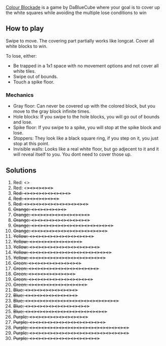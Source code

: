 [Colour Blockade](https://play.fancade.com/61474448D48FB22C) is a game by DaBlueCube where your goal is to cover up the white squares while avoiding the multiple lose conditions to win

## How to play
Swipe to move. The covering part partially works like longcat. Cover all white blocks to win. 

To lose, either:

* Be trapped in a 1x1 space with no movement options and not cover all white tiles.
* Swipe out of bounds.
* Touch a spike floor.

### Mechanics

* Gray floor: Can never be covered up with the colored block, but you move to the gray block infinite times.
* Hole blocks: If you swipe to the hole blocks, you will go out of bounds and lose.
* Spike floor: If you swipe to a spike, you will stop at the spike block and lose.
* Stoppers: They look like a black square ring, if you step on it, you just stop at this point.
* Invisible walls: Looks like a real white floor, but go adjecent to it and it will reveal itself to you. You dont need to cover those up.

## Solutions

1. Red: <<N>>
2. Red: <<S>><<W>><<N>><<E>><<S>>
3. Red: <<E>><<N>><<W>><<S>><<E>><<N>><<E>><<S>>
4. Red: <<E>><<N>><<E>><<S>><<W>><<S>>
5. Red: <<S>><<E>><<N>><<W>><<S>><<E>><<N>><<W>><<S>><<E>><<N>>
6. Orange: <<E>><<N>><<E>><<N>><<W>><<S>>
7. Orange: <<E>><<N>><<W>><<S>><<E>><<S>><<W>><<N>><<E>><<S>>
8. Orange: <<N>><<E>><<S>><<W>><<N>><<E>><<N>><<W>><<S>><<E>>
9. Orange: <<E>><<N>><<W>><<S>><<E>><<N>><<W>><<S>><<W>><<N>><<E>><<S>><<W>><<N>>
10. Orange: <<N>><<S>><<E>><<N>><<W>><<N>><<E>><<S>><<W>><<N>><<E>><<N>><<E>>
11. Yellow: <<E>><<N>><<W>><<S>><<E>><<N>><<W>><<S>><<E>><<S>><<W>>
12. Yellow: <<W>><<E>><<N>><<S>><<W>><<E>><<N>><<E>><<W>>
13. Yellow: <<N>><<E>><<S>><<W>><<N>><<E>><<S>><<E>><<S>><<W>><<N>><<E>>
14. Yellow: <<E>><<S>><<W>><<N>><<E>><<N>><<E>><<W>><<N>><<E>><<S>><<W>><<N>><<E>>
15. Yellow: <<S>><<W>><<N>><<E>><<S>><<W>><<N>><<E>><<S>><<W>><<N>><<E>><<S>>
16. Green: <<W>><<S>><<E>><<N>><<W>><<N>><<E>><<S>><<W>>
17. Green: <<N>><<E>><<N>><<E>><<S>><<E>><<S>><<W>><<S>><<W>><<N>><<W>>
18. Green: <<N>><<E>><<S>><<W>><<N>><<S>><<W>><<N>>
19. Green: <<E>><<N>><<W>><<S>><<E>><<N>><<W>><<S>><<E>><<N>><<W>>
20. Green: <<W>><<E>><<N>><<W>><<N>><<E>><<S>><<N>><<W>><<S>>
21. Blue: <<E>><<S>><<E>><<N>><<E>><<S>><<W>><<N>><<W>>
22. Blue: <<S>><<E>><<N>><<W>><<S>><<E>><<N>><<E>><<S>>
23. Blue: <<S>><<E>><<N>><<S>><<W>><<N>><<E>><<N>><<W>><<S>><<E>><<S>><<W>><<N>><<E>><<S>>
24. Blue: <<S>><<W>><<N>><<E>><<S>><<W>><<N>><<W>><<N>><<E>><<S>>
25. Blue: <<S>><<W>><<N>><<E>><<S>><<W>><<N>><<E>><<S>><<W>><<S>><<E>><<N>><<W>>
26. Purple: <<S>><<W>><<S>><<N>><<E>><<S>><<W>><<E>><<N>><<W>>
27. Purple: <<E>><<S>><<W>><<S>><<E>><<N>><<W>><<S>><<N>><<W>><<S>><<E>><<S>>
28. Purple: <<S>><<W>><<S>><<E>><<N>><<E>><<S>><<W>><<S>><<W>><<S>><<E>><<W>><<N>><<E>><<N>><<S>>
29. Purple: <<E>><<S>><<W>><<S>><<E>><<W>><<N>><<S>><<E>><<N>><<W>><<N>><<E>><<S>><<W>><<S>><<W>>
30. Purple: <<W>><<S>><<W>><<S>><<W>><<S>><<W>><<S>><<W>><<S>><<N>><<E>>